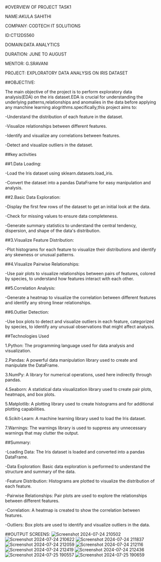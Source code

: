 #OVERVIEW OF PROJECT TASK1

NAME:AKULA SAHITHI

COMPANY: CODTECH IT SOLUTIONS

ID:CT12DS560

DOMAIN:DATA ANALYTICS

DURATION: JUNE TO AUGUST

MENTOR: G.SRAVANI

PROJECT: EXPLORATORY DATA ANALYSIS ON IRIS DATASET

##OBJECTIVE:

The main objective of the project is to perform exploratory data analysis(EDA) on the iris dataset.EDA is crucial for understanding the underlying patterns,relationships and anomalies in the data before applying any manchine learning
alogrithms.specifically,this project aims to:

-Understand the distribution of each feature in the dataset.

-Visualize relationships between different features.

-Identify and visualize any correlations between features.

-Detect and visualize outliers in the dataset.

##key activities

##1.Data Loading:

-Load the Iris dataset using sklearn.datasets.load_iris.

-Convert the dataset into a pandas DataFrame for easy manipulation and analysis.

##2.Basic Data Exploration:

-Display the first few rows of the dataset to get an initial look at the data.

-Check for missing values to ensure data completeness.

-Generate summary statistics to understand the central tendency, dispersion, and shape of the data's distribution.

##3.Visualize Feature Distribution:

-Plot histograms for each feature to visualize their distributions and identify any skewness or unusual patterns.

##4.Visualize Pairwise Relationships:

-Use pair plots to visualize relationships between pairs of features, colored by species, to understand how features interact with each other.

##5.Correlation Analysis:

-Generate a heatmap to visualize the correlation between different features and identify any strong linear relationships.

##6.Outlier Detection:

-Use box plots to detect and visualize outliers in each feature, categorized by species, to identify any unusual observations that might affect analysis.

##Technologies Used

1.Python: The programming language used for data analysis and visualization.

2.Pandas: A powerful data manipulation library used to create and manipulate the DataFrame.

3.NumPy: A library for numerical operations, used here indirectly through pandas.

4.Seaborn: A statistical data visualization library used to create pair plots, heatmaps, and box plots.

5.Matplotlib: A plotting library used to create histograms and for additional plotting capabilities.

6.Scikit-Learn: A machine learning library used to load the Iris dataset.

7.Warnings: The warnings library is used to suppress any unnecessary warnings that may clutter the output.

##Summary:

-Loading Data: The Iris dataset is loaded and converted into a pandas DataFrame.

-Data Exploration: Basic data exploration is performed to understand the structure and summary of the data.

-Feature Distribution: Histograms are plotted to visualize the distribution of each feature.

-Pairwise Relationships: Pair plots are used to explore the relationships between different features.

-Correlation: A heatmap is created to show the correlation between features.

-Outliers: Box plots are used to identify and visualize outliers in the data.

##OUTPUT SCREENS:
![Screenshot 2024-07-24 210502](https://github.com/user-attachments/assets/9a677561-f4c7-4dda-b622-edffffbba86b)
![Screenshot 2024-07-24 210622](https://github.com/user-attachments/assets/c834e130-50c2-4e81-90a2-8c9ab256c022)
![Screenshot 2024-07-24 211837](https://github.com/user-attachments/assets/32120142-4536-48a3-9bf6-0fe901105024)
![Screenshot 2024-07-24 212059](https://github.com/user-attachments/assets/51904e32-22ae-49e8-ab15-b12ca093d002)
![Screenshot 2024-07-24 212116](https://github.com/user-attachments/assets/64cffc52-9ecc-49b0-9a53-23c4abba4203)
![Screenshot 2024-07-24 212419](https://github.com/user-attachments/assets/902aef48-2508-420b-9dc3-72ff0e7af396)
![Screenshot 2024-07-24 212436](https://github.com/user-attachments/assets/a96935ea-0526-455e-ae36-b4da4ca46617)
![Screenshot 2024-07-25 190557](https://github.com/user-attachments/assets/49dd239b-5a59-44ef-9673-5ff71006e84a)
![Screenshot 2024-07-25 190659](https://github.com/user-attachments/assets/590bcc87-eee0-4a22-b9d4-d5ebc390e1cb)










  
 
